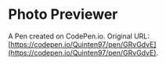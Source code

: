# Photo Previewer

A Pen created on CodePen.io. Original URL: [https://codepen.io/Quinten97/pen/GRvGdvE](https://codepen.io/Quinten97/pen/GRvGdvE).


